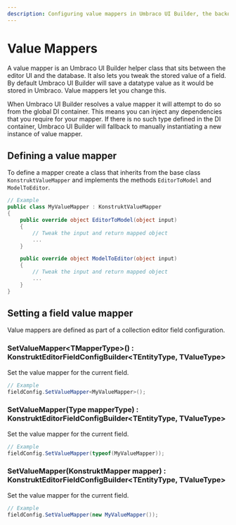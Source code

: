 ```yaml
---
description: Configuring value mappers in Umbraco UI Builder, the backoffice UI builder for Umbraco.
---
```


# Value Mappers

A value mapper is an Umbraco UI Builder helper class that sits between the editor UI and the database. It also lets you tweak the stored value of a field. By default Umbraco UI Builder will save a datatype value as it would be stored in Umbraco. Value mappers let you change this.

When Umbraco UI Builder resolves a value mapper it will attempt to do so from the global DI container. This means you can inject any dependencies that you require for your mapper. If there is no such type defined in the DI container, Umbraco UI Builder will fallback to manually instantiating a new instance of value mapper.

## Defining a value mapper

To define a mapper create a class that inherits from the base class `KonstruktValueMapper` and implements the methods `EditorToModel` and `ModelToEditor`.

````csharp
// Example
public class MyValueMapper : KonstruktValueMapper
{
    public override object EditorToModel(object input)
    {
        // Tweak the input and return mapped object
        ...
    }

    public override object ModelToEditor(object input)
    {
        // Tweak the input and return mapped object
        ...
    }    
}
````

## Setting a field value mapper

Value mappers are defined as part of a collection editor field configuration.

### **SetValueMapper&lt;TMapperType&gt;() : KonstruktEditorFieldConfigBuilder&lt;TEntityType, TValueType&gt;**

Set the value mapper for the current field.

````csharp
// Example
fieldConfig.SetValueMapper<MyValueMapper>();
````

### **SetValueMapper(Type mapperType) : KonstruktEditorFieldConfigBuilder&lt;TEntityType, TValueType&gt;**

Set the value mapper for the current field.

````csharp
// Example
fieldConfig.SetValueMapper(typeof(MyValueMapper));
````

### **SetValueMapper(KonstruktMapper mapper) : KonstruktEditorFieldConfigBuilder&lt;TEntityType, TValueType&gt;**

Set the value mapper for the current field.

````csharp
// Example
fieldConfig.SetValueMapper(new MyValueMapper());
````
